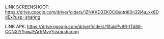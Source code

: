 LINK SCREENSHOOT:
https://drive.google.com/drive/folders/1ZNKKD3ZKOC8sqtrj80n32j4a_xx8DdEx?usp=sharing

LINK APK:
https://drive.google.com/drive/folders/10uixPv9R-tTd86-CCNXlYYpwJEArhMvy?usp=sharing
